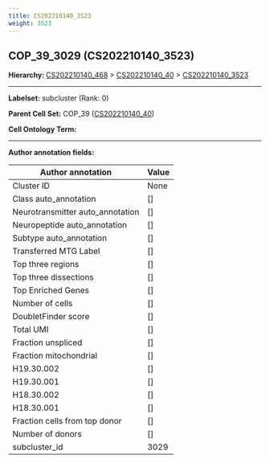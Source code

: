 ```yaml
---
title: CS202210140_3523
weight: 3523
---
```

## COP_39_3029 (CS202210140_3523)
<b>Hierarchy: </b>
[CS202210140_468](cell_sets/CS202210140_468.md) >
[CS202210140_40](cell_sets/CS202210140_40.md) >
[CS202210140_3523](cell_sets/CS202210140_3523.md)

---


**Labelset:** subcluster (Rank: 0)

**Parent Cell Set:** COP_39 ([CS202210140_40](cell_sets/CS202210140_40.md))



**Cell Ontology Term:** 

[MARKER GENES.]: #


---

[TRANSFERRED ANNOTATIONS.]: #


[AUTHOR ANNOTATION FIELDS.]: #


**Author annotation fields:**

| Author annotation | Value |
|-------------------|-------|
|Cluster ID|None|
|Class auto_annotation|[]|
|Neurotransmitter auto_annotation|[]|
|Neuropeptide auto_annotation|[]|
|Subtype auto_annotation|[]|
|Transferred MTG Label|[]|
|Top three regions|[]|
|Top three dissections|[]|
|Top Enriched Genes|[]|
|Number of cells|[]|
|DoubletFinder score|[]|
|Total UMI|[]|
|Fraction unspliced|[]|
|Fraction mitochondrial|[]|
|H19.30.002|[]|
|H19.30.001|[]|
|H18.30.002|[]|
|H18.30.001|[]|
|Fraction cells from top donor|[]|
|Number of donors|[]|
|subcluster_id|3029|

